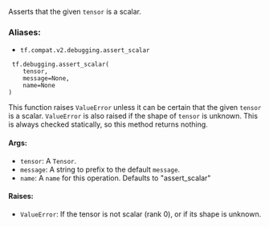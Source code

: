 Asserts that the given `tensor` is a scalar.
### Aliases:
- `tf.compat.v2.debugging.assert_scalar`

```
 tf.debugging.assert_scalar(
    tensor,
    message=None,
    name=None
)
```
This function raises `ValueError` unless it can be certain that the given `tensor` is a scalar. `ValueError` is also raised if the shape of `tensor` is unknown.
This is always checked statically, so this method returns nothing.
#### Args:
- `tensor`: A `Tensor`.
- `message`: A string to prefix to the default `message`.
- `name`: A `name` for this operation. Defaults to "assert_scalar"
#### Raises:
- `ValueError`: If the tensor is not scalar (rank 0), or if its shape is unknown.
